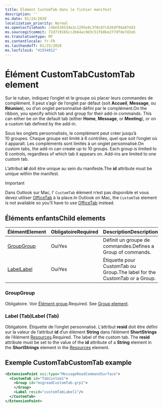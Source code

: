 ```yaml
---
title: Élément CustomTab dans le fichier manifest
description: ''
ms.date: 01/24/2020
localization_priority: Normal
ms.openlocfilehash: c48e526534a3c1295e9c3f0c6fc626df94a874d3
ms.sourcegitcommit: 72d719165cc2b64ac9d3c51fb8be277dfde7d2eb
ms.translationtype: MT
ms.contentlocale: fr-FR
ms.lasthandoff: 01/25/2020
ms.locfileid: "41554012"
---
```

# <a name="customtab-element"></a><span data-ttu-id="00f5f-102">Élément CustomTab</span><span class="sxs-lookup"><span data-stu-id="00f5f-102">CustomTab element</span></span>

<span data-ttu-id="00f5f-p101">Sur le ruban, indiquez l’onglet et le groupe où placer leurs commandes de complément. Il peut s’agir de l’onglet par défaut (soit  **Accueil**,  **Message**, ou  **Réunion**), ou d’un onglet personnalisé défini par le complément.</span><span class="sxs-lookup"><span data-stu-id="00f5f-p101">On the ribbon, you specify which tab and group for their add-in commands. This can either be on the default tab (either  **Home**,  **Message**, or  **Meeting**), or on a custom tab defined by the add-in.</span></span>

<span data-ttu-id="00f5f-p102">Sous les onglets personnalisés, le complément peut créer jusqu’à 10 groupes. Chaque groupe est limité à 6 contrôles, quel que soit l’onglet où il apparaît. Les compléments sont limités à un onglet personnalisé.</span><span class="sxs-lookup"><span data-stu-id="00f5f-p102">On custom tabs, the add-in can create up to 10 groups. Each group is limited to 6 controls, regardless of which tab it appears on. Add-ins are limited to one custom tab.</span></span>

<span data-ttu-id="00f5f-108">L’attribut **id** doit être unique au sein du manifeste.</span><span class="sxs-lookup"><span data-stu-id="00f5f-108">The  **id** attribute must be unique within the manifest.</span></span>

> [!IMPORTANT]
> <span data-ttu-id="00f5f-109">Dans Outlook sur Mac, l' `CustomTab` élément n’est pas disponible et vous devez utiliser [OfficeTab](officetab.md) à la place.</span><span class="sxs-lookup"><span data-stu-id="00f5f-109">In Outlook on Mac, the `CustomTab` element is not available so you'll have to use [OfficeTab](officetab.md) instead.</span></span>

## <a name="child-elements"></a><span data-ttu-id="00f5f-110">Éléments enfants</span><span class="sxs-lookup"><span data-stu-id="00f5f-110">Child elements</span></span>

|  <span data-ttu-id="00f5f-111">Élément</span><span class="sxs-lookup"><span data-stu-id="00f5f-111">Element</span></span> |  <span data-ttu-id="00f5f-112">Obligatoire</span><span class="sxs-lookup"><span data-stu-id="00f5f-112">Required</span></span>  |  <span data-ttu-id="00f5f-113">Description</span><span class="sxs-lookup"><span data-stu-id="00f5f-113">Description</span></span>  |
|:-----|:-----|:-----|
|  [<span data-ttu-id="00f5f-114">Group</span><span class="sxs-lookup"><span data-stu-id="00f5f-114">Group</span></span>](group.md)      | <span data-ttu-id="00f5f-115">Oui</span><span class="sxs-lookup"><span data-stu-id="00f5f-115">Yes</span></span> |  <span data-ttu-id="00f5f-116">Définit un groupe de commandes.</span><span class="sxs-lookup"><span data-stu-id="00f5f-116">Defines a Group of commands.</span></span>  |
|  [<span data-ttu-id="00f5f-117">Label</span><span class="sxs-lookup"><span data-stu-id="00f5f-117">Label</span></span>](#label-tab)      | <span data-ttu-id="00f5f-118">Oui</span><span class="sxs-lookup"><span data-stu-id="00f5f-118">Yes</span></span> |  <span data-ttu-id="00f5f-119">Étiquette pour CustomTab ou Group.</span><span class="sxs-lookup"><span data-stu-id="00f5f-119">The label for the CustomTab or a Group.</span></span>  |

### <a name="group"></a><span data-ttu-id="00f5f-120">Group</span><span class="sxs-lookup"><span data-stu-id="00f5f-120">Group</span></span>

<span data-ttu-id="00f5f-p103">Obligatoire. Voir [Élément group](group.md).</span><span class="sxs-lookup"><span data-stu-id="00f5f-p103">Required. See [Group element](group.md).</span></span>

### <a name="label-tab"></a><span data-ttu-id="00f5f-123">Label (Tab)</span><span class="sxs-lookup"><span data-stu-id="00f5f-123">Label (Tab)</span></span>

<span data-ttu-id="00f5f-p104">Obligatoire. Étiquette de l’onglet personnalisé. L’attribut  **resid** doit être défini sur la valeur de l’attribut **id** d’un élément **String** dans l’élément **ShortStrings** de l’élément [Resources](resources.md).</span><span class="sxs-lookup"><span data-stu-id="00f5f-p104">Required. The label of the custom tab. The  **resid** attribute must be set to the value of the **id** attribute of a **String** element in the **ShortStrings** element in the [Resources](resources.md) element.</span></span>


## <a name="customtab-example"></a><span data-ttu-id="00f5f-126">Exemple CustomTab</span><span class="sxs-lookup"><span data-stu-id="00f5f-126">CustomTab example</span></span>

```xml
<ExtensionPoint xsi:type="MessageReadCommandSurface">
  <CustomTab id="TabCustom1">
    <Group id="msgreadCustomTab.grp1">
    </Group>
    <Label resid="customTabLabel1"/>
  </CustomTab>
</ExtensionPoint>
```
